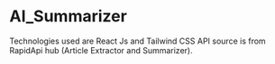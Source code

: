 ﻿# AI_Summarizer
 Technologies used are React Js and Tailwind CSS
 API source is from RapidApi hub (Article Extractor and Summarizer).
